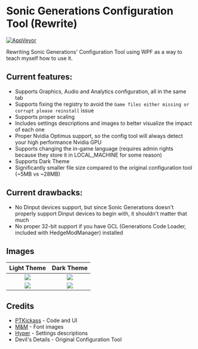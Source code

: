 # Sonic Generations Configuration Tool (Rewrite)
[![AppVeyor](https://ci.appveyor.com/api/projects/status/rexeqgearff4a119?svg=true)](https://ci.appveyor.com/project/PTKickass/generationsconfigtool-rewrite)

Rewriting Sonic Generations' Configuration Tool using WPF as a way to teach myself how to use it.

## Current features:

- Supports Graphics, Audio and Analytics configuration, all in the same tab
- Supports fixing the registry to avoid the `Game files either missing or corrupt please reinstall` issue
- Supports proper scaling
- Includes settings descriptions and images to better visualize the impact of each one
- Proper Nvidia Optimus support, so the config tool will always detect your high performance Nvidia GPU
- Supports changing the in-game language (requires admin rights because they store it in LOCAL_MACHINE for some reason)
- Supports Dark Theme
- Significantly smaller file size compared to the original configuration tool (~5MB vs ~28MB)

## Current drawbacks:
- No Dinput devices support, but since Sonic Generations doesn't properly support Dinput devices to begin with, it shouldn't matter that much
- No proper 32-bit support if you have GCL (Generations Code Loader, included with HedgeModManager) installed

## Images
Light Theme            |  Dark Theme
:-------------------------:|:-------------------------:
![](https://raw.githubusercontent.com/PTKickass/GenerationsConfigTool_Rewrite/main/Images/Config.png)  |  ![](https://raw.githubusercontent.com/PTKickass/GenerationsConfigTool_Rewrite/main/Images/Config_Dark.png)
![](https://raw.githubusercontent.com/PTKickass/GenerationsConfigTool_Rewrite/main/Images/Input.png)  |  ![](https://raw.githubusercontent.com/PTKickass/GenerationsConfigTool_Rewrite/main/Images/Input_Dark.png)

## Credits
- [PTKickass](https://github.com/PTKickass) - Code and UI
- [M&M](https://github.com/ActualMandM) - Font images
- [Hyper](https://github.com/HyperBE32) - Settings descriptions
- Devil's Details - Original Configuration Tool
